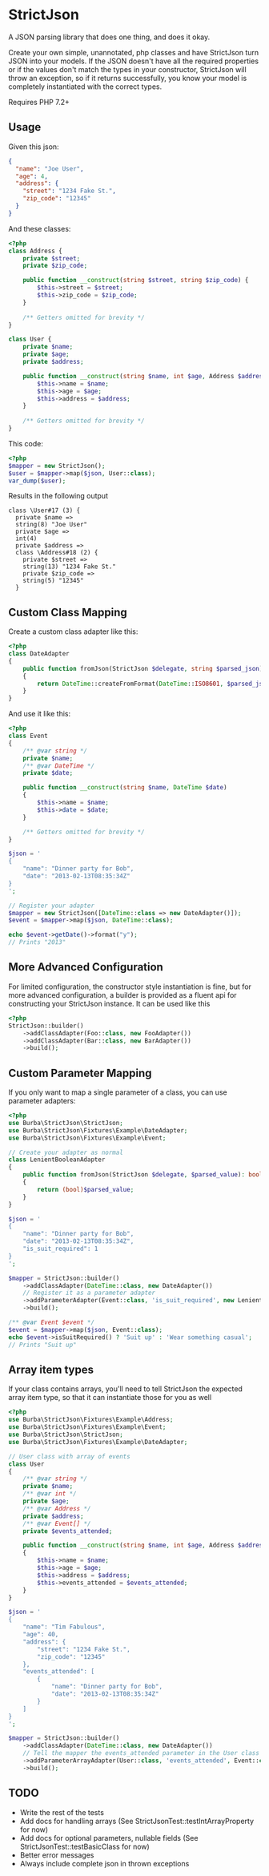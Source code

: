 # StrictJson

A JSON parsing library that does one thing, and does it okay.

Create your own simple, unannotated, php classes and have StrictJson turn JSON into your models. If the JSON doesn't
have all the required properties or if the values don't match the types in your constructor, StrictJson will throw an
exception, so if it returns successfully, you know your model is completely instantiated with the correct types.

Requires PHP 7.2+

## Usage

Given this json:
```json
{
  "name": "Joe User",
  "age": 4,
  "address": {
    "street": "1234 Fake St.",
    "zip_code": "12345"
  }
}
```
And these classes:
```php
<?php
class Address {
    private $street;
    private $zip_code;

    public function __construct(string $street, string $zip_code) {
        $this->street = $street;
        $this->zip_code = $zip_code;
    }
    
    /** Getters omitted for brevity */
}

class User {
    private $name;
    private $age;
    private $address;

    public function __construct(string $name, int $age, Address $address) {
        $this->name = $name;
        $this->age = $age;
        $this->address = $address;
    }
    
    /** Getters omitted for brevity */
}
```

This code:
```php
<?php
$mapper = new StrictJson();
$user = $mapper->map($json, User::class);
var_dump($user);
```

Results in the following output
```
class \User#17 (3) {
  private $name =>
  string(8) "Joe User"
  private $age =>
  int(4)
  private $address =>
  class \Address#18 (2) {
    private $street =>
    string(13) "1234 Fake St."
    private $zip_code =>
    string(5) "12345"
  }
```

## Custom Class Mapping

Create a custom class adapter like this:
```php
<?php
class DateAdapter
{
    public function fromJson(StrictJson $delegate, string $parsed_json): DateTime
    {
        return DateTime::createFromFormat(DateTime::ISO8601, $parsed_json);
    }
}
```

And use it like this:
```php
<?php
class Event
{
    /** @var string */
    private $name;
    /** @var DateTime */
    private $date;

    public function __construct(string $name, DateTime $date)
    {
        $this->name = $name;
        $this->date = $date;
    }

    /** Getters omitted for brevity */
}

$json = '
{
    "name": "Dinner party for Bob",
    "date": "2013-02-13T08:35:34Z"
}
';

// Register your adapter
$mapper = new StrictJson([DateTime::class => new DateAdapter()]);
$event = $mapper->map($json, DateTime::class);

echo $event->getDate()->format("y");
// Prints "2013"
```

## More Advanced Configuration
For limited configuration, the constructor style instantiation is fine, but for more advanced configuration, a builder
is provided as a fluent api for constructing your StrictJson instance. It can be used like this

```php
<?php
StrictJson::builder()
    ->addClassAdapter(Foo::class, new FooAdapter())
    ->addClassAdapter(Bar::class, new BarAdapter())
    ->build();
```

## Custom Parameter Mapping

If you only want to map a single parameter of a class, you can use parameter adapters:

```php
<?php
use Burba\StrictJson\StrictJson;
use Burba\StrictJson\Fixtures\Example\DateAdapter;
use Burba\StrictJson\Fixtures\Example\Event;

// Create your adapter as normal
class LenientBooleanAdapter
{
    public function fromJson(StrictJson $delegate, $parsed_value): bool
    {
        return (bool)$parsed_value;
    }
}

$json = '
{
    "name": "Dinner party for Bob",
    "date": "2013-02-13T08:35:34Z",
    "is_suit_required": 1
}
';

$mapper = StrictJson::builder()
    ->addClassAdapter(DateTime::class, new DateAdapter())
    // Register it as a parameter adapter
    ->addParameterAdapter(Event::class, 'is_suit_required', new LenientBooleanAdapter())
    ->build();

/** @var Event $event */
$event = $mapper->map($json, Event::class);
echo $event->isSuitRequired() ? 'Suit up' : 'Wear something casual';
// Prints "Suit up"
```

## Array item types

If your class contains arrays, you'll need to tell StrictJson the expected array item type, so that it can instantiate
those for you as well

```php
<?php
use Burba\StrictJson\Fixtures\Example\Address;
use Burba\StrictJson\Fixtures\Example\Event;
use Burba\StrictJson\StrictJson;
use Burba\StrictJson\Fixtures\Example\DateAdapter;

// User class with array of events
class User
{
    /** @var string */
    private $name;
    /** @var int */
    private $age;
    /** @var Address */
    private $address;
    /** @var Event[] */
    private $events_attended;

    public function __construct(string $name, int $age, Address $address, array $events_attended = [])
    {
        $this->name = $name;
        $this->age = $age;
        $this->address = $address;
        $this->events_attended = $events_attended;
    }
}

$json = '
{
    "name": "Tim Fabulous",
    "age": 40,
    "address": {
        "street": "1234 Fake St.",
        "zip_code": "12345"
    },
    "events_attended": [
        {
            "name": "Dinner party for Bob",
            "date": "2013-02-13T08:35:34Z"
        }
    ]
}
';

$mapper = StrictJson::builder()
    ->addClassAdapter(DateTime::class, new DateAdapter())
    // Tell the mapper the events_attended parameter in the User class is an array of Events
    ->addParameterArrayAdapter(User::class, 'events_attended', Event::class)
    ->build();
```

## TODO

* Write the rest of the tests
* Add docs for handling arrays (See StrictJsonTest::testIntArrayProperty for now)
* Add docs for optional parameters, nullable fields (See StrictJsonTest::testBasicClass for now)
* Better error messages
* Always include complete json in thrown exceptions
